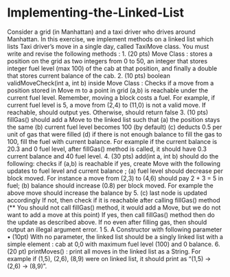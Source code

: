 # Implementing-the-Linked-List
Consider a grid (in Manhattan) and a taxi driver who drives around Manhattan. In this exercise, we implement methods on a linked list which lists Taxi driver’s move in a single day, called TaxiMove class. You must write and revise the following methods : 1. (20 pts) Move Class : stores a position on the grid as two integers from 0 to 50, an integer that stores integer fuel level (max 100) of the cab at that position, and finally a double that stores current balance of the cab. 2. (10 pts) boolean validMoveCheck(int a, int b) inside Move Class : Checks if a move from a position stored in Move m to a point in grid (a,b) is reachable under the current fuel level. Remember, moving a block costs a fuel. For example, if current fuel level is 5, a move from (2,4) to (11,0) is not a valid move. If reachable, should output yes. Otherwise, should return false 3. (10 pts) fillGas() should add a Move to the linked list such that (a) the position stays the same (b) current fuel level becomes 100 (by default) (c) deducts 0.5 per unit of gas that were filled (d) if there is not enough balance to fill the gas to 100, fill the fuel with current balance. For example if the current balance is 20.3 and 0 fuel level, after fillGas() method is called, it should have 0.3 current balance and 40 fuel level. 4. (30 pts) add(int a, int b) should do the following: checks if (a,b) is reachable if yes, create Move with the following updates to fuel level and current balance ; (a) fuel level should decrease per block moved. For instance a move from (2,3) to (4,6) should pay 2 + 3 = 5 in fuel; (b) balance should increase (0.8) per block moved. For example the above move should increase the balance by 5. (c) last node is updated accordingly If not, then check if it is reachable after calling fillGas() method (** You should not call fillGas() method, it would add a Move, but we do not want to add a move at this point) If yes, then call fillGas() method then do the update as described above. If no even after filling gas, then should output an illegal argument error. 1 5. A Constructor with following parameter • (10pt) With no parameter, the linked list should be a singly linked list with a simple element : cab at 0,0 with maximum fuel level (100) and 0 balance. 6. (20 pt) printMoves() : print all moves in the linked list as a String. For example if (1,5), (2,6), (8,9) were on linked list, it should print as “(1,5) → (2,6) → (8,9)”.
